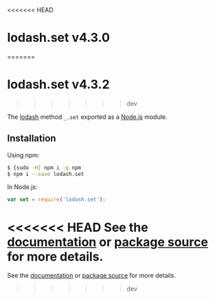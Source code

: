 <<<<<<< HEAD
# lodash.set v4.3.0
=======
# lodash.set v4.3.2
>>>>>>> dev

The [lodash](https://lodash.com/) method `_.set` exported as a [Node.js](https://nodejs.org/) module.

## Installation

Using npm:
```bash
$ {sudo -H} npm i -g npm
$ npm i --save lodash.set
```

In Node.js:
```js
var set = require('lodash.set');
```

<<<<<<< HEAD
See the [documentation](https://lodash.com/docs#set) or [package source](https://github.com/lodash/lodash/blob/4.3.0-npm-packages/lodash.set) for more details.
=======
See the [documentation](https://lodash.com/docs#set) or [package source](https://github.com/lodash/lodash/blob/4.3.2-npm-packages/lodash.set) for more details.
>>>>>>> dev
